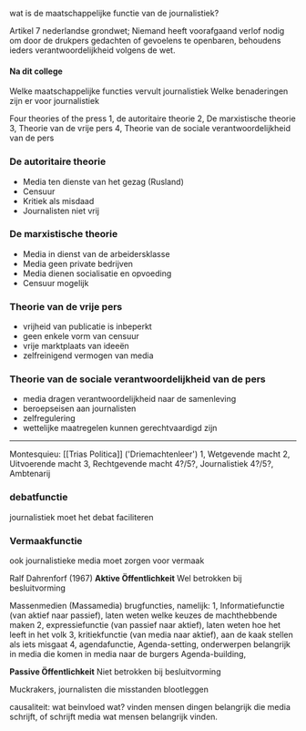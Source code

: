 
wat is de maatschappelijke functie van de journalistiek?

Artikel 7 nederlandse grondwet;
Niemand heeft voorafgaand verlof nodig om door de drukpers gedachten of gevoelens te openbaren, behoudens ieders verantwoordelijkheid volgens de wet.

#### Na dit college
Welke maatschappelijke functies vervult journalistiek
Welke benaderingen zijn er voor journalistiek

Four theories of the press
1, de autoritaire theorie
2, De marxistische theorie
3, Theorie van de vrije pers
4, Theorie van de sociale verantwoordelijkheid van de pers


### De autoritaire theorie
- Media ten dienste van het gezag (Rusland)
- Censuur
- Kritiek als misdaad
- Journalisten niet vrij

### De marxistische theorie
- Media in dienst van de arbeidersklasse
- Media geen private bedrijven
- Media dienen socialisatie en opvoeding
- Censuur mogelijk

### Theorie van de vrije pers
- vrijheid van publicatie is inbeperkt
- geen enkele vorm van censuur
- vrije marktplaats van ideeën
- zelfreinigend vermogen van media

### Theorie van de sociale verantwoordelijkheid van de pers
- media dragen verantwoordelijkheid naar de samenleving
- beroepseisen aan journalisten
- zelfregulering
- wettelijke maatregelen kunnen gerechtvaardigd zijn


----


Montesquieu: [[Trias Politica]] ('Driemachtenleer')
1, Wetgevende macht
2, Uitvoerende macht
3, Rechtgevende macht
4?/5?, Journalistiek 
4?/5?, Ambtenarij

### debatfunctie
journalistiek moet het debat faciliteren

### Vermaakfunctie
ook journalistieke media moet zorgen voor vermaak


Ralf Dahrenforf (1967)
**Aktive Öffentlichkeit**
Wel betrokken bij besluitvorming

Massenmedien (Massamedia)
brugfuncties, namelijk:
1, Informatiefunctie (van aktief naar passief), laten weten welke keuzes de machthebbende maken
2, expressiefunctie (van passief naar aktief), laten weten hoe het leeft in het volk
3, kritiekfunctie (van media naar aktief), aan de kaak stellen als iets misgaat
4, agendafunctie, 
	Agenda-setting, onderwerpen belangrijk in media die komen in media naar de burgers
	Agenda-building, 

**Passive Öffentlichkeit**
Niet betrokken bij besluitvorming

Muckrakers, journalisten die misstanden blootleggen


causaliteit: wat beinvloed wat? vinden mensen dingen belangrijk die media schrijft, of schrijft media wat mensen belangrijk vinden.









